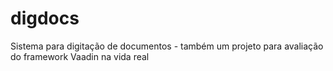 # digdocs
Sistema para digitação de documentos - também um projeto para avaliação do framework Vaadin na vida real
